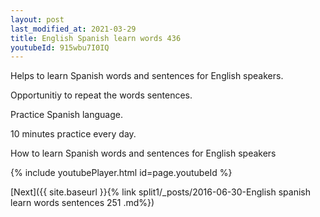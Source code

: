 ```yaml
---
layout: post
last_modified_at: 2021-03-29
title: English Spanish learn words 436 
youtubeId: 915wbu7I0IQ
---
```

 
 
Helps to learn Spanish words and sentences for English speakers.

Opportunitiy to repeat the words sentences. 

Practice Spanish language. 
 
10 minutes practice every day. 
 
How to learn Spanish words and sentences for English speakers 
 
{% include youtubePlayer.html id=page.youtubeId %}
 
 
[Next]({{ site.baseurl }}{% link  split1/_posts/2016-06-30-English spanish learn words sentences 251 .md%})
 

